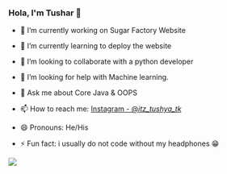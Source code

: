 ### Hola, I'm Tushar 👋

- 🔭 I’m currently working on Sugar Factory Website
- 🌱 I’m currently learning to deploy the website
- 👯 I’m looking to collaborate with a python developer
- 🤔 I’m looking for help with Machine learning.

- 💬 Ask me about Core Java & OOPS
- 📫 How to reach me: [Instagram - @_itz_tushya_tk_](https://www.instagram.com/_itz_tushya_tk_/)
- 😄 Pronouns: He/His
- ⚡ Fun fact: i usually do not code without my headphones 😁


<img src="https://github-readme-stats.vercel.app/api?username=KoradeTushar&&show_icons=true&title_color=00c4e2&icon_color=bb2acf&text_color=daf7dc&bg_color=151515">
